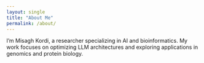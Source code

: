 ```yaml
---
layout: single
title: "About Me"
permalink: /about/
---
```


I’m Misagh Kordi, a researcher specializing in AI and bioinformatics. My work focuses on optimizing LLM architectures and exploring applications in genomics and protein biology.
